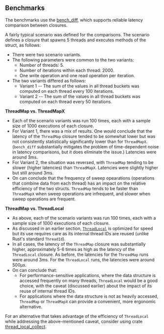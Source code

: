 ## Benchmarks

The benchmarks use the [bench_diff](https://crates.io/crates/bench_diff), which supports reliable latency comparison between closures.

A fairly typical scenario was defined for the comparisons. The scenario defines a closure that spawns 5 threads and executes methods of the struct, as follows:
- There were two scenario variants.
- The following parameters were common to the two variants:
  - Number of threads: 5.
  - Number of iterations within each thread: 2000.
  - One write operation and one read operation per iteration.
- The two variants differed as follows:
  - Variant 1 -- The sum of the values in all thread buckets was computed on each thread every 100 iterations.
  - Variant 2 -- The sum of the values in all thread buckets was computed on each thread every 50 iterations.

**ThreadMap vs. ThreadMapX**

- Each of the scenario variants was run 100 times, each with a sample size of 1000 executions of each closure.
- For Variant 1, there was a mix of results. One would conclude that the latency of the `ThreadMap` closure tended to be somewhat lower but was not consistently statistically significantly lower than for `ThreadMapX`. (`bench_diff` substantially mitigates the problem of time-dependent noise in latency comparisons, but it does eliminate the issue.) Latencies were around 3ms.
- For Variant 2, the situation was reversed, with `ThreadMap` tending to be slower (higher latencies) than `ThreadMapX`. Latencies were slightly higher but still around 3ms.
- On can conclude that the frequency of sweep opearations (operations that combine data from each thread) has an impact on the relative efficiency of the two structs. `ThreadMap` tends to be faster than `ThreadMapX` when sweep operations are infrequent, and slower when sweep operations are frequent.

**ThreadMap vs. ThreadLocal**

- As above, each of the scenario variants was run 100 times, each with a sample size of 1000 executions of each closure.
- As discussed in an earlier section, [`ThreadLocal`](https://crates.io/crates/thread_local) is optimized for speed but its use requires care as its internal thread IDs are reused (unlike Rust's standard `ThreadId`).
- In all cases, the latency of the `ThreadMap` closure was substantially higher, approximately 5-6 times as high as the latency of the `ThreadLocal` closure. As before, the latencies for the `ThreadMap` runs were around 3ms. For the `ThreadLocal` runs, the latencies were around 500μs.
- On can conclude that:
  - For performance-sensitive applications, where the data structure is accessed frequently on many threads, `ThreadLocal` would be a good choice, with the caveat (discussed earlier) about the impact of its reuse of internal thread IDs.
  - For applications where the data structure is not as heavily accessed, `ThreadMap` or `ThreadMapX` can provide a convenient, more ergonomic alternative.

For an alternative that takes advantage of the efficiency of `ThreadLocal` while addressing the above-mentioned caveat, consider using crate [thread_local_collect](https://crates.io/crates/thread_local_collect).

